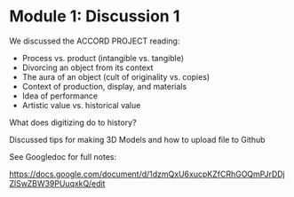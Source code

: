 # Module 1: Discussion 1

We discussed the ACCORD PROJECT reading:

- Process vs. product (intangible vs. tangible)
- Divorcing an object from its context
- The aura of an object (cult of originality vs. copies)
- Context of production, display, and materials
- Idea of performance
- Artistic value vs. historical value

What does digitizing do to history?

Discussed tips for making 3D Models and how to upload file to Github

See Googledoc for full notes:

https://docs.google.com/document/d/1dzmQxU6xucpKZfCRhGOQmPJrDDjZlSwZBW39PUuqxkQ/edit